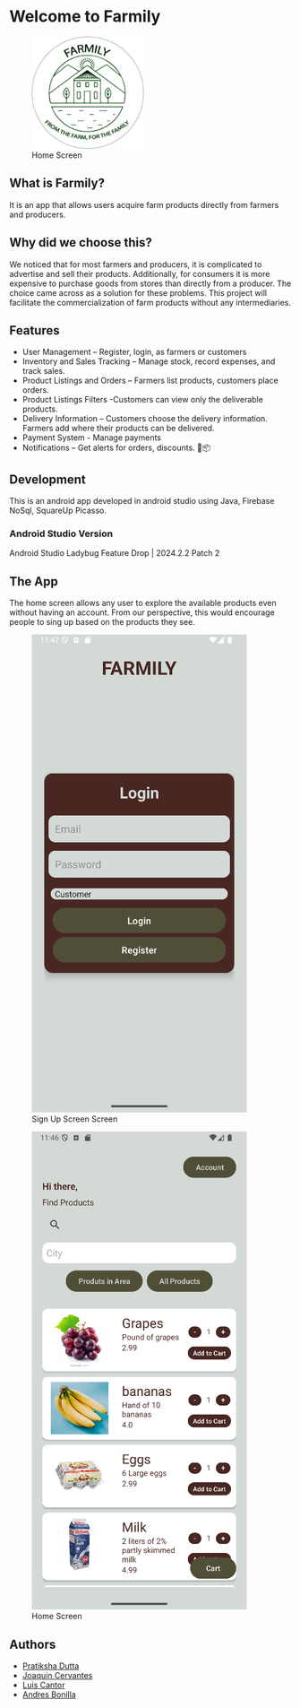 
# Welcome to Farmily

<figure>
    <img src="/app/src/main/res/mipmap-xxhdpi/farmily_logo.jpg" width="200" height="auto" alt="homeScreen, Home Screen">
    <figcaption>Home Screen</figcaption>
</figure>

## What is Farmily?
It is an app that allows users acquire farm products directly from farmers and producers.

## Why did we choose this?
We noticed that for most farmers and producers, it is complicated to advertise and sell their products. Additionally, for consumers it is more expensive to purchase goods from stores than directly from a producer.
The choice came across as a solution for these problems. This project will facilitate the commercialization of farm products without any intermediaries.

## Features
- User Management – Register, login, as farmers  or customers
- Inventory and  Sales Tracking – Manage stock, record expenses, and track sales.
- Product Listings  and Orders – Farmers list products, customers place orders.
- Product Listings  Filters -Customers can view only the deliverable products.
- Delivery Information – Customers choose the delivery information. Farmers add where their products can be delivered.
- Payment System - Manage payments
- Notifications – Get alerts for orders, discounts. 🚜📦

## Development
This is an android app developed in android studio using Java, Firebase NoSql, SquareUp Picasso.

### Android Studio Version
Android Studio Ladybug Feature Drop | 2024.2.2 Patch 2

## The App
The home screen allows any user to explore the available products even without having an account. From our perspective, this would encourage people to sing up based on the products they see.
<div style="flex">
    <figure>
        <img src="/app/src/main/res/drawable/signup_farmily.png" width="384" height="853" alt="signupScreen, Sign Up Screen">
        <figcaption>Sign Up Screen Screen</figcaption>
    </figure>
    <figure>
        <img src="/app/src/main/res/drawable/home_screen_farmily.png" width="384" height="853" alt="homeScreen, Home Screen">
        <figcaption>Home Screen</figcaption>
    </figure>
</div>

## Authors
- [Pratiksha Dutta](https://github.com/Prats0509)
- [Joaquin Cervantes](https://github.com/JofeCC)
- [Luis Cantor](https://github.com/cantorLacs)
- [Andres Bonilla](https://github.com/Andres94b)